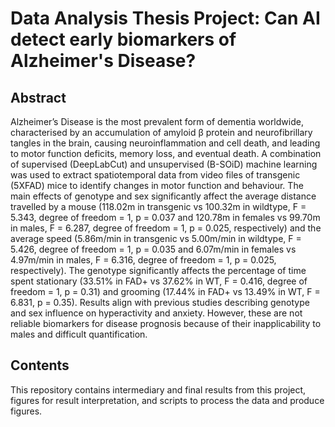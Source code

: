 # Data Analysis Thesis Project: Can AI detect early biomarkers of Alzheimer's Disease?

## Abstract
Alzheimer’s Disease is the most prevalent form of dementia worldwide, characterised by an accumulation of amyloid β protein and neurofibrillary tangles in the brain, causing neuroinflammation and cell death, and leading to motor function deficits, memory loss, and eventual death. 
A combination of supervised (DeepLabCut) and unsupervised (B-SOiD) machine learning was used to extract spatiotemporal data from video files of transgenic (5XFAD) mice to identify changes in motor function and behaviour.
The main effects of genotype and sex significantly affect the average distance travelled by a mouse (118.02m in transgenic vs 100.32m in wildtype, F = 5.343, degree of freedom = 1, p = 0.037 and 120.78m in females vs 99.70m in males, F = 6.287, degree of freedom = 1, p = 0.025, respectively) and the average speed (5.86m/min in transgenic vs 5.00m/min in wildtype, F = 5.426, degree of freedom = 1, p = 0.035 and 6.07m/min in females vs 4.97m/min in males, F = 6.316, degree of freedom = 1, p = 0.025, respectively). The genotype significantly affects the percentage of time spent stationary (33.51% in FAD+ vs 37.62% in WT, F = 0.416, degree of freedom = 1, p = 0.31) and grooming (17.44% in FAD+ vs 13.49% in WT, F = 6.831, p = 0.35).
Results align with previous studies describing genotype and sex influence on hyperactivity and anxiety. However, these are not reliable biomarkers for disease prognosis because of their inapplicability to males and difficult quantification.

## Contents
This repository contains intermediary and final results from this project, figures for result interpretation, and scripts to process the data and produce figures.
